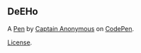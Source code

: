 DeEHo
-----


A [Pen](http://codepen.io/anon/pen/DeEHo) by [Captain Anonymous](http://codepen.io/anon) on [CodePen](http://codepen.io/).

[License](http://codepen.io/anon/pen/DeEHo/license).